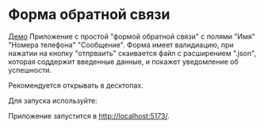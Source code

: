 # Форма обратной связи
[Демо](https://feedback-form.surge.sh/)
Приложение с простой "формой обратной связи" с полями "Имя" "Номера телефона" "Сообщение". Форма имеет валидиацию, при нажатии на кнопку "отпрваить" скаивается файл с расширением ".json", которая соддержит введенные данные, и покажет уведомление об успешности.

Рекомендуется открывать в десктопах.

Для запуска используйте:

Приложение запустится в [http://localhost:5173/](http://localhost:5173/).
